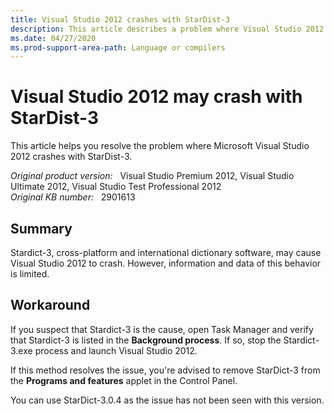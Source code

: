 ```yaml
---
title: Visual Studio 2012 crashes with StarDist-3
description: This article describes a problem where Visual Studio 2012 may crash with StarDist-3, and provides a workaround.
ms.date: 04/27/2020
ms.prod-support-area-path: Language or compilers
---
```

# Visual Studio 2012 may crash with StarDist-3

This article helps you resolve the problem where Microsoft Visual Studio 2012 crashes with StarDist-3.

_Original product version:_ &nbsp; Visual Studio Premium 2012, Visual Studio Ultimate 2012, Visual Studio Test Professional 2012  
_Original KB number:_ &nbsp; 2901613

## Summary

Stardict-3, cross-platform and international dictionary software, may cause Visual Studio 2012 to crash. However, information and data of this behavior is limited.

## Workaround

If you suspect that Stardict-3 is the cause, open Task Manager and verify that Stardict-3 is listed in the **Background process**. If so, stop the Stardict-3.exe process and launch Visual Studio 2012.

If this method resolves the issue, you're advised to remove StarDict-3 from the **Programs and features** applet in the Control Panel.

You can use StarDict-3.0.4 as the issue has not been seen with this version.
